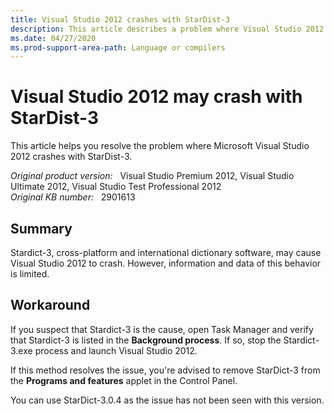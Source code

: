 ```yaml
---
title: Visual Studio 2012 crashes with StarDist-3
description: This article describes a problem where Visual Studio 2012 may crash with StarDist-3, and provides a workaround.
ms.date: 04/27/2020
ms.prod-support-area-path: Language or compilers
---
```

# Visual Studio 2012 may crash with StarDist-3

This article helps you resolve the problem where Microsoft Visual Studio 2012 crashes with StarDist-3.

_Original product version:_ &nbsp; Visual Studio Premium 2012, Visual Studio Ultimate 2012, Visual Studio Test Professional 2012  
_Original KB number:_ &nbsp; 2901613

## Summary

Stardict-3, cross-platform and international dictionary software, may cause Visual Studio 2012 to crash. However, information and data of this behavior is limited.

## Workaround

If you suspect that Stardict-3 is the cause, open Task Manager and verify that Stardict-3 is listed in the **Background process**. If so, stop the Stardict-3.exe process and launch Visual Studio 2012.

If this method resolves the issue, you're advised to remove StarDict-3 from the **Programs and features** applet in the Control Panel.

You can use StarDict-3.0.4 as the issue has not been seen with this version.
